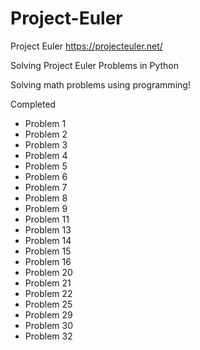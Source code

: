 # Project-Euler
Project Euler
https://projecteuler.net/

Solving Project Euler Problems in Python 

Solving math problems using programming!

Completed
  - Problem 1 
  - Problem 2
  - Problem 3
  - Problem 4
  - Problem 5
  - Problem 6
  - Problem 7
  - Problem 8
  - Problem 9
  - Problem 11
  - Problem 13
  - Problem 14
  - Problem 15
  - Problem 16
  - Problem 20
  - Problem 21
  - Problem 22
  - Problem 25
  - Problem 29
  - Problem 30
  - Problem 32
